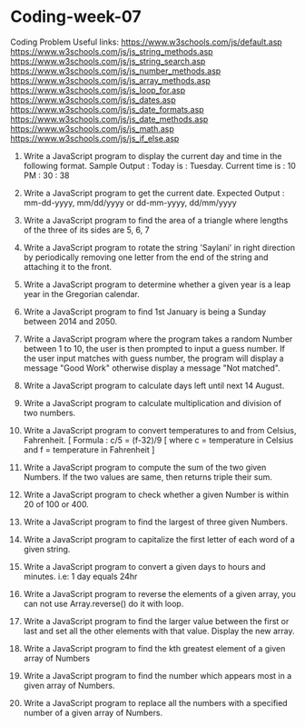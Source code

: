 # Coding-week-07
Coding Problem
Useful links:
https://www.w3schools.com/js/default.asp
https://www.w3schools.com/js/js_string_methods.asp
https://www.w3schools.com/js/js_string_search.asp
https://www.w3schools.com/js/js_number_methods.asp
https://www.w3schools.com/js/js_array_methods.asp
https://www.w3schools.com/js/js_loop_for.asp
https://www.w3schools.com/js/js_dates.asp
https://www.w3schools.com/js/js_date_formats.asp
https://www.w3schools.com/js/js_date_methods.asp
https://www.w3schools.com/js/js_math.asp
https://www.w3schools.com/js/js_if_else.asp




1. Write a JavaScript program to display the current day and time in the following format.
Sample Output : Today is : Tuesday.
Current time is : 10 PM : 30 : 38

2. Write a JavaScript program to get the current date. 
Expected Output :
mm-dd-yyyy, mm/dd/yyyy or dd-mm-yyyy, dd/mm/yyyy

3. Write a JavaScript program to find the area of a triangle where lengths of the 
three of its sides are 5, 6, 7


4. Write a JavaScript program to rotate the string 'Saylani' in 
right direction by periodically removing one letter from the end of the string and attaching it to the front.

5. Write a JavaScript program to determine whether a given year is a leap year in the Gregorian calendar. 

6. Write a JavaScript program to find 1st January is being a Sunday between 2014 and 2050. 


7. Write a JavaScript program where the program takes a random Number between 1 to 10, 
the user is then prompted to input a guess number. If the user input matches with guess number, 
the program will display a message "Good Work" otherwise display a message "Not matched".

8. Write a JavaScript program to calculate days left until next 14 August.

9. Write a JavaScript program to calculate multiplication and division of two numbers.

10. Write a JavaScript program to convert temperatures to and from Celsius, Fahrenheit. 
[ Formula : c/5 = (f-32)/9 [ where c = temperature in Celsius and f = temperature in Fahrenheit ]

11. Write a JavaScript program to compute the sum of the two given Numbers. 
If the two values are same, then returns triple their sum.

12. Write a JavaScript program to check whether a given Number is within 20 of 100 or 400.

13. Write a JavaScript program to find the largest of three given Numbers.

14. Write a JavaScript program to capitalize the first letter of each word of a given string.

15. Write a JavaScript program to convert a given days to hours and minutes.
i.e: 1 day equals 24hr

16. Write a JavaScript program to reverse the elements of a given array, you can not use Array.reverse() do it with loop.

17. Write a JavaScript program to find the larger value between the first or last
 and set all the other elements with that value. Display the new array.

18. Write a JavaScript program to find the kth greatest element of a given array of Numbers

19. Write a JavaScript program to find the number which appears most in a given array of Numbers.

20. Write a JavaScript program to replace all the numbers with a specified number of a given array of Numbers.
